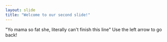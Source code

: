 ```yaml
---
layout: slide
title: "Welcome to our second slide!"
---
```

"Yo mama so fat she, literally can't finish this line"
Use the left arrow to go back!
